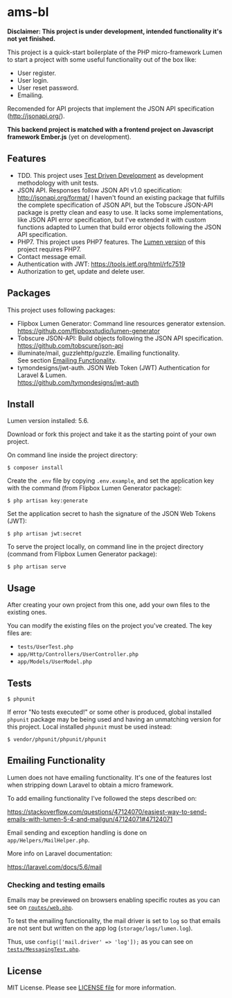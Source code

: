 # ams-bl

**Disclaimer: This project is under development, intended functionality it's
not yet finished.**

This project is a quick-start boilerplate of the PHP micro-framework Lumen to
start a project with some useful functionality out of the box like:
- User register.
- User login.
- User reset password.
- Emailing.

Recomended for API projects that implement the JSON API specification
(http://jsonapi.org/).

**This backend project is matched with a frontend project on Javascript framework
Ember.js** (yet on development).


## Features

- TDD. This project uses [Test Driven Development](https://www.agilealliance.org/glossary/tdd/)
as development methodology with unit tests.
- JSON API. Responses follow JSON API v1.0 specification:
http://jsonapi.org/format/
I haven't found an existing package that fulfills the complete specification
of JSON API, but the Tobscure JSON-API package is pretty clean and easy to use.
It lacks some implementations, like JSON API error specification, but I've
extended it with custom functions adapted to Lumen that build error objects
following the JSON API specification.
- PHP7. This project uses PHP7 features. The
[Lumen version](https://lumen.laravel.com/docs/5.6#installation)
of this project requires PHP7.
- Contact message email.
- Authentication with JWT: https://tools.ietf.org/html/rfc7519
- Authorization to get, update and delete user.


## Packages

This project uses following packages:

- Flipbox Lumen Generator: Command line resources generator extension.  
  https://github.com/flipboxstudio/lumen-generator
- Tobscure JSON-API: Build objects following the JSON API specification.  
  https://github.com/tobscure/json-api
- illuminate/mail, guzzlehttp/guzzle. Emailing functionality.  
  See section [Emailing Functionality](#emailing-functionality).
- tymondesigns/jwt-auth. JSON Web Token (JWT) Authentication for Laravel & Lumen.  
  https://github.com/tymondesigns/jwt-auth


## Install

Lumen version installed: 5.6.

Download or fork this project and take it as the starting point of your own project.

On command line inside the project directory:

```
$ composer install
```

Create the `.env` file by copying `.env.example`, and set the application key with
the command (from Flipbox Lumen Generator package):

```
$ php artisan key:generate
```

Set the application secret to hash the signature of the JSON Web Tokens (JWT):

```
$ php artisan jwt:secret
```

To serve the project locally, on command line in the project directory (command
from Flipbox Lumen Generator package):

```
$ php artisan serve
```


## Usage

After creating your own project from this one, add your own files to the
existing ones.

You can modify the existing files on the project you've created. The key
files are:

- `tests/UserTest.php`
- `app/Http/Controllers/UserController.php`
- `app/Models/UserModel.php`


## Tests

```
$ phpunit
```

If error "No tests executed!" or some other is produced, global installed
`phpunit` package may be being used and having an unmatching version for this
project. Local installed `phpunit` must be used instead:

```
$ vendor/phpunit/phpunit/phpunit
```


## Emailing Functionality

Lumen does not have emailing functionality. It's one of the features lost when stripping down Laravel to obtain a micro framework.

To add emailing functionality I've followed the steps described on:

https://stackoverflow.com/questions/47124070/easiest-way-to-send-emails-with-lumen-5-4-and-mailgun/47124071#47124071

Email sending and exception handling is done on `app/Helpers/MailHelper.php`.

More info on Laravel documentation:

https://laravel.com/docs/5.6/mail

### Checking and testing emails

Emails may be previewed on browsers enabling specific routes as you can see on [`routes/web.php`](routes/web.php).

To test the emailing functionality, the mail driver is set to `log` so that emails
are not sent but written on the app log (`storage/logs/lumen.log`).

Thus, use `config(['mail.driver' => 'log']);` as you can see on [`tests/MessagingTest.php`](tests/MessagingTest.php).


## License

MIT License. Please see [LICENSE file](LICENSE) for more information.
